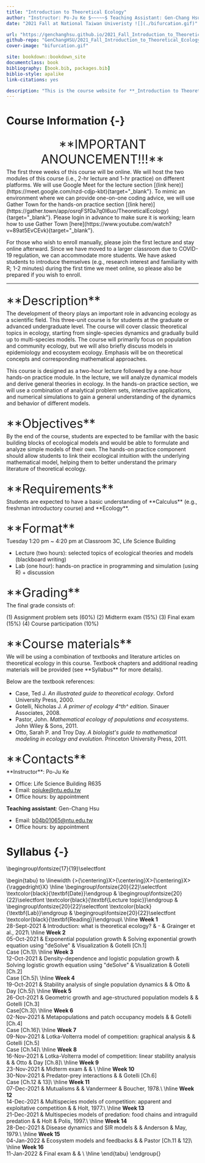 ```yaml
--- 
title: "Introduction to Theoretical Ecology"
author: "Instructor: Po-Ju Ke $~~~~~$ Teaching Assistant: Gen-Chang Hsu"
date: "2021 Fall at National Taiwan Univeristy ![](./bifurcation.gif)"

url: "https://genchanghsu.github.io/2021_Fall_Introduction_to_Theoretical_Ecology/"
github-repo: "GenChangHSU/2021_Fall_Introduction_to_Theoretical_Ecology"
cover-image: "bifurcation.gif"

site: bookdown::bookdown_site
documentclass: book
bibliography: [book.bib, packages.bib]
biblio-style: apalike
link-citations: yes

description: "This is the course website for **_Introduction to Theoretical Ecology_** 2021 Fall at National Taiwan University."
---
```




# Course Information {-}

<p style = "font-size: 24pt; margin-bottom: 5px; margin-top: 25px; text-align: center"> **IMPORTANT ANOUNCEMENT!!!** </p>
The first three weeks of this course will be online. We will host the two modules of this course (i.e., 2-hr lecture and 1-hr practice) on different platforms. We will use Google Meet for the lecture section [(link here)](https://meet.google.com/nzd-cdjp-kbt){target="_blank"}. To mimic an environment where we can provide one-on-one coding advice, we will use Gather Town for the hands-on practice section [(link here)](https://gather.town/app/osrqFSf0a7q0I6uo/TheoreticalEcology){target="_blank"}. Please login in advance to make sure it is working; learn how to use Gather Town [here](https://www.youtube.com/watch?v=89at5EvCEvk){target="_blank"}.

For those who wish to enroll manually, please join the first lecture and stay online afterward. Since we have moved to a larger classroom due to COVID-19 regulation, we can accommodate more students. We have asked students to introduce themselves (e.g., research interest and familiarity with R; 1-2 minutes) during the first time we meet online, so please also be prepared if you wish to enroll.

********************************************************************************

<p style = "font-size: 24pt; margin-bottom: 5px; margin-top: 25px"> **Description** </p> The development of theory plays an important role in advancing ecology as a scientific field. This three-unit course is for students at the graduate or advanced undergraduate level. The course will cover classic theoretical topics in ecology, starting from single-species dynamics and gradually build up to multi-species models. The course will primarily focus on population and community ecology, but we will also briefly discuss models in epidemiology and ecosystem ecology. Emphasis will be on theoretical concepts and corresponding mathematical approaches.

This course is designed as a two-hour lecture followed by a one-hour hands-on practice module. In the lecture, we will analyze dynamical models and derive general theories in ecology. In the hands-on practice section, we will use a combination of analytical problem sets, interactive applications, and numerical simulations to gain a general understanding of the dynamics and behavior of different models. 

<p style = "font-size: 24pt; margin-bottom: 5px; margin-top: 25px"> **Objectives** </p>
By the end of the course, students are expected to be familiar with the basic building blocks of ecological models and would be able to formulate and analyze simple models of their own. The hands-on practice component should allow students to link their ecological intuition with the underlying mathematical model, helping them to better understand the primary literature of theoretical ecology. 

<p style = "font-size: 24pt; margin-bottom: 5px; margin-top: 25px"> **Requirements** </p>
Students are expected to have a basic understanding of **Calculus** (e.g., freshman introductory course) and **Ecology**.

<p style = "font-size: 24pt; margin-bottom: 5px; margin-top: 25px"> **Format** </p>
Tuesday 1:20 pm ~ 4:20 pm at Classroom 3C, Life Science Building

- Lecture (two hours): selected topics of ecological theories and models (blackboard writing) 
- Lab (one hour): hands-on practice in programming and simulation (using R) + discussion

<p style = "font-size: 24pt; margin-bottom: 5px; margin-top: 25px"> **Grading** </p>
The final grade consists of:

(1) Assignment problem sets (60%)
(2) Midterm exam (15%)
(3) Final exam (15%)
(4) Course participation (10%)

<p style = "font-size: 24pt; margin-bottom: 5px; margin-top: 25px"> **Course materials** </p>
We will be using a combination of textbooks and literature articles on theoretical ecology in this course. Textbook chapters and additional reading materials will be provided (see **Syllabus** for more details).

Below are the textbook references:

- Case, Ted J. *An illustrated guide to theoretical ecology*. Oxford University Press, 2000.
- Gotelli, Nicholas J. *A primer of ecology 4^th^ edition*. Sinauer Associates, 2008.
- Pastor, John. *Mathematical ecology of populations and ecosystems*. John Wiley & Sons, 2011.
- Otto, Sarah P. and Troy Day. *A biologist's guide to mathematical modeling in ecology and evolution*. Princeton University Press, 2011.

<p style = "font-size: 24pt; margin-bottom: 5px; margin-top: 25px"> **Contacts** </p>
**Instructor**: Po-Ju Ke

- Office: Life Science Building R635
- Email: pojuke@ntu.edu.tw
- Office hours: by appointment

**Teaching assistant**: Gen-Chang Hsu

- Email: b04b01065@ntu.edu.tw
- Office hours: by appointment


# Syllabus {-}

\begingroup\fontsize{17}{19}\selectfont

\begin{tabu} to \linewidth {>{\centering}X>{\centering}X>{\centering}X>{\raggedright}X}
\hline
\begingroup\fontsize{20}{22}\selectfont \textcolor{black}{\textbf{Date}}\endgroup & \begingroup\fontsize{20}{22}\selectfont \textcolor{black}{\textbf{Lecture topic}}\endgroup & \begingroup\fontsize{20}{22}\selectfont \textcolor{black}{\textbf{Lab}}\endgroup & \begingroup\fontsize{20}{22}\selectfont \textcolor{black}{\textbf{Reading}}\endgroup\\
\hline
**Week 1** <span style='vertical-align:-30%'> </span>
           <br> 28-Sept-2021 & Introduction: what is theoretical ecology? & \- & Grainger et al., 2021\\
\hline
**Week 2** <span style='vertical-align:-30%'> </span>
           <br> 05-Oct-2021 & Exponential population growth & Solving exponential growth equation using "deSolve" & Visualization & Gotelli [Ch.1] <br> Case [Ch.1]\\
\hline
**Week 3** <span style='vertical-align:-30%'> </span>
           <br> 12-Oct-2021 & Density-dependence and logistic population growth & Solving logistic growth equation using "deSolve" & Visualization & Gotelli [Ch.2] <br> Case [Ch.5]\\
\hline
**Week 4** <span style='vertical-align:-30%'> </span>
           <br> 19-Oct-2021 & Stability analysis of single population dynamics &  & Otto & Day [Ch.5]\\
\hline
**Week 5** <span style='vertical-align:-30%'> </span>
           <br> 26-Oct-2021 & Geometric growth and age-structured population models &  & Gotelli [Ch.3] <br> Case[Ch.3]\\
\hline
**Week 6** <span style='vertical-align:-30%'> </span>
           <br> 02-Nov-2021 & Metapopulations and patch occupancy models &  & Gotelli [Ch.4] <br> Case [Ch.16]\\
\hline
**Week 7** <span style='vertical-align:-30%'> </span>
           <br> 09-Nov-2021 & Lotka-Volterra model of competition: graphical analysis &  & Gotelli [Ch.5] <br> Case [Ch.14]\\
\hline
**Week 8** <span style='vertical-align:-30%'> </span>
           <br> 16-Nov-2021 & Lotka-Volterra model of competition: linear stability analysis &  & Otto & Day [Ch.8]\\
\hline
**Week 9** <span style='vertical-align:-30%'> </span>
           <br> 23-Nov-2021 & Midterm exam &  & \\
\hline
**Week 10** <span style='vertical-align:-30%'> </span>
           <br> 30-Nov-2021 & Predator-prey interactions &  & Gotelli [Ch.6] <br> Case [Ch.12 & 13]\\
\hline
**Week 11** <span style='vertical-align:-30%'> </span>
           <br> 07-Dec-2021 & Mutualisms &  & Vandermeer & Boucher, 1978.\\
\hline
**Week 12** <span style='vertical-align:-30%'> </span>
           <br> 14-Dec-2021 & Multispecies models of competition: apparent and exploitative competition &  & Holt, 1977.\\
\hline
**Week 13** <span style='vertical-align:-30%'> </span>
           <br> 21-Dec-2021 & Multispecies models of predation: food chains and intraguild predation &  & Holt & Polis, 1997.\\
\hline
**Week 14** <span style='vertical-align:-30%'> </span>
           <br> 28-Dec-2021 & Disease dynamics and SIR models &  & Anderson & May, 1979.\\
\hline
**Week 15** <span style='vertical-align:-30%'> </span>
           <br> 04-Jan-2022 & Ecosystem models and feedbacks &  & Pastor [Ch.11 & 12]\\
\hline
**Week 16** <span style='vertical-align:-30%'> </span>
           <br> 11-Jan-2022 & Final exam &  & \\
\hline
\end{tabu}
\endgroup{}


